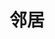 ---
title: "邻居"
description: ""
type: "link"
links: [
    {
        url: "https://nco.im/",
        title : "NaCoLiu's Profile",
        desc : "Pry into whose life."
    }
]
---